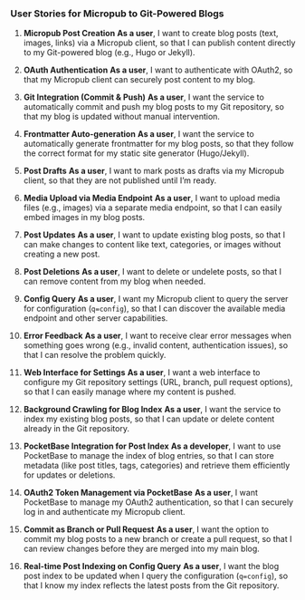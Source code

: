 ### **User Stories for Micropub to Git-Powered Blogs**

1. **Micropub Post Creation**
   **As a user**, I want to create blog posts (text, images, links) via a Micropub client, so that I can publish content directly to my Git-powered blog (e.g., Hugo or Jekyll).

2. **OAuth Authentication**
   **As a user**, I want to authenticate with OAuth2, so that my Micropub client can securely post content to my blog.

3. **Git Integration (Commit & Push)**
   **As a user**, I want the service to automatically commit and push my blog posts to my Git repository, so that my blog is updated without manual intervention.

4. **Frontmatter Auto-generation**
   **As a user**, I want the service to automatically generate frontmatter for my blog posts, so that they follow the correct format for my static site generator (Hugo/Jekyll).

5. **Post Drafts**
   **As a user**, I want to mark posts as drafts via my Micropub client, so that they are not published until I’m ready.

6. **Media Upload via Media Endpoint**
   **As a user**, I want to upload media files (e.g., images) via a separate media endpoint, so that I can easily embed images in my blog posts.

7. **Post Updates**
   **As a user**, I want to update existing blog posts, so that I can make changes to content like text, categories, or images without creating a new post.

8. **Post Deletions**
   **As a user**, I want to delete or undelete posts, so that I can remove content from my blog when needed.

9. **Config Query**
   **As a user**, I want my Micropub client to query the server for configuration (`q=config`), so that I can discover the available media endpoint and other server capabilities.

10. **Error Feedback**
   **As a user**, I want to receive clear error messages when something goes wrong (e.g., invalid content, authentication issues), so that I can resolve the problem quickly.

11. **Web Interface for Settings**
   **As a user**, I want a web interface to configure my Git repository settings (URL, branch, pull request options), so that I can easily manage where my content is pushed.

12. **Background Crawling for Blog Index**
   **As a user**, I want the service to index my existing blog posts, so that I can update or delete content already in the Git repository.

13. **PocketBase Integration for Post Index**
   **As a developer**, I want to use PocketBase to manage the index of blog entries, so that I can store metadata (like post titles, tags, categories) and retrieve them efficiently for updates or deletions.

14. **OAuth2 Token Management via PocketBase**
   **As a user**, I want PocketBase to manage my OAuth2 authentication, so that I can securely log in and authenticate my Micropub client.

15. **Commit as Branch or Pull Request**
   **As a user**, I want the option to commit my blog posts to a new branch or create a pull request, so that I can review changes before they are merged into my main blog.

16. **Real-time Post Indexing on Config Query**
   **As a user**, I want the blog post index to be updated when I query the configuration (`q=config`), so that I know my index reflects the latest posts from the Git repository.

